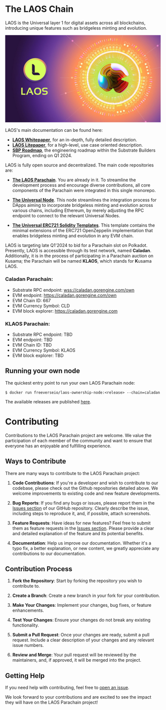 # The LAOS Chain

LAOS is the Universal layer 1 for digital assets across all blockchains, introducing unique features such as bridgeless minting and evolution. 

![LAOS Logo](docs/LAOS_logo.png)

LAOS's main documentation can be found here:
- **[LAOS Whitepaper](https://github.com/freeverseio/laos-whitepaper/blob/main/laos.pdf)**, for an in-depth, fully detailed description.
- **[LAOS Litepaper](https://spaces.gorengine.com/laos/LAOS_litepaper.pdf)**, for a high-level, use case oriented description.
- **[SBP Roadmap](https://github.com/freeverseio/laos-roadmap)**, the engineering roadmap within the Substrate Builders Program, ending on Q1 2024.

LAOS is fully open source and decentralized. The main code repositories are:

* **[The LAOS Parachain](#the-laos-parachain-monorepo)**. You are already in it. To streamline the development process and encourage diverse contributions, all core components of the Parachain were integrated in this single monorepo.

* **[The Universal Node](https://github.com/freeverseio/laos-universal-node)**. This node streamlines the integration process for DApps aiming to incorporate bridgeless minting and evolution across various chains, including Ethereum, by merely adjusting the RPC endpoint to connect to the relevant Universal Nodes.

* **[The Universal ERC721 Solidity Templates](https://github.com/freeverseio/laos-erc721)**. This template contains the minimal extensions of the ERC721 OpenZeppelin implementation that enables bridgeless minting and evolution in any EVM chain.

LAOS is targeting late Q1'2024 to bid for a Parachain slot on Polkadot.
Presently, LAOS is accessible through its test network, named **Caladan**. Additionally, it is in the process of participating in a Parachain auction on Kusama; the Parachain will be named **KLAOS**, which stands for **K**usama LAOS. 

### Caladan Parachain: 
* Substrate RPC endpoint: [wss://caladan.gorengine.com/own](https://polkadot.js.org/apps/?rpc=wss%3A%2F%2Fcaladan.gorengine.com%2Fown#/explorer)
* EVM endpoint: https://caladan.gorengine.com/own
* EVM Chain ID: 667
* EVM Currency Symbol: CLD 
* EVM block explorer: https://caladan.gorengine.com 

### KLAOS Parachain: 
* Substrate RPC endpoint: TBD
* EVM endpoint: TBD
* EVM Chain ID: TBD
* EVM Currency Symbol: KLAOS 
* EVM block explorer: TBD

## Running your own node

The quickest entry point to run your own LAOS Parachain node:
```
$ docker run freeverseio/laos-ownership-node:<release> --chain=caladan
```
The available releases are published [here](https://github.com/freeverseio/laos/releases).

# Contributing

Contributions to the LAOS Parachain project are welcome. We value the participation of each member of the community and want to ensure that everyone has an enjoyable and fulfilling experience. 

## Ways to Contribute

There are many ways to contribute to the LAOS Parachain project:

1. **Code Contributions**: If you're a developer and wish to contribute to our codebase, please check out the Github repositories detailed above. We welcome improvements to existing code and new feature developments.

2. **Bug Reports**: If you find any bugs or issues, please report them in the [Issues section](https://github.com/freeverseio/laos/issues) of our GitHub repository. Clearly describe the issue, including steps to reproduce it, and, if possible, attach screenshots.

3. **Feature Requests**: Have ideas for new features? Feel free to submit them as feature requests in the [Issues section](https://github.com/freeverseio/laos/issues). Please provide a clear and detailed explanation of the feature and its potential benefits.

4. **Documentation**: Help us improve our documentation. Whether it's a typo fix, a better explanation, or new content, we greatly appreciate any contributions to our documentation. 

## Contribution Process

1. **Fork the Repository**: Start by forking the repository you wish to contribute to.

2. **Create a Branch**: Create a new branch in your fork for your contribution.

3. **Make Your Changes**: Implement your changes, bug fixes, or feature enhancements.

4. **Test Your Changes**: Ensure your changes do not break any existing functionality.

5. **Submit a Pull Request**: Once your changes are ready, submit a pull request. Include a clear description of your changes and any relevant issue numbers.

6. **Review and Merge**: Your pull request will be reviewed by the maintainers, and, if approved, it will be merged into the project.

## Getting Help

If you need help with contributing, feel free to [open an issue](https://github.com/freeverseio/laos/issues).

We look forward to your contributions and are excited to see the impact they will have on the LAOS Parachain project!
